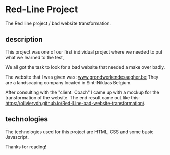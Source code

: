 # Red-Line Project

The Red line project / bad website transformation.

## description

This project was one of our first individual project where we needed to put what we learned to the test, 

We all got the task to look for a bad website that needed a make over badly.

The website that I was given was: www.grondwerkendesaegher.be They are a landscaping company located in Sint-Niklaas Belgium. 

After consulting with the "client: Coach" I came up with a mockup for the transformation of the website.
The end result came out like this: https://oliviervdh.github.io/Red-Line-bad-website-transformation/. 

## technologies

The technologies used for this project are HTML, CSS and some basic Javascript.

Thanks for reading! 


